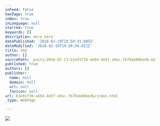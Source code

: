 ```yaml
---
inFeed: false
hasPage: true
inNav: true
inLanguage: null
starred: true
keywords: []
description: more here
datePublished: '2016-02-19T19:59:31.805Z'
dateModified: '2016-02-19T19:58:50.011Z'
title: FAQ
author: []
sourcePath: _posts/2016-02-13-b1e91f30-a604-4e5f-a9ac-7b79ab08bed6.md
published: true
authors: []
publisher:
  name: null
  domain: null
  url: null
  favicon: null
url: b1e91f30-a604-4e5f-a9ac-7b79ab08bed6/index.html
_type: WebPage

---
```

![](https://the-grid-user-content.s3-us-west-2.amazonaws.com/e036ec82-92d9-4905-884a-1f4fdef54dc4.JPG)